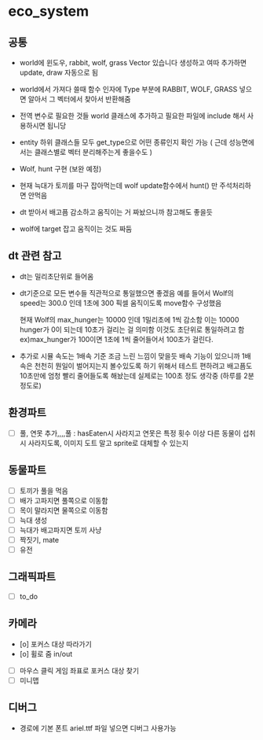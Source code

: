 # eco_system

## 공통
- world에 윈도우, rabbit, wolf, grass Vector 있습니다 생성하고 여따 추가하면 update, draw 자동으로 됨
- world에서 가져다 쓸때 함수 인자에 Type 부분에 RABBIT, WOLF, GRASS 넣으면 알아서 그 벡터에서 찾아서 반환해줌
- 전역 변수로 필요한 것들 world 클래스에 추가하고 필요한 파일에 include 해서 사용하시면 됩니당

- entity 하위 클래스들 모두 get_type으로 어떤 종류인지 확인 가능 ( 근데 성능면에서는 클래스별로 벡터 분리해주는게 좋을수도 )

- Wolf, hunt 구현 (보완 예정)
- 현재 늑대가 토끼를 마구 잡아먹는데 wolf update함수에서 hunt() 만 주석처리하면 안먹음
- dt 받아서 배고픔 감소하고 움직이는 거 짜놨으니까 참고해도 좋을듯
- wolf에 target 잡고 움직이는 것도 짜둠

## dt 관련 참고
- dt는 밀리초단위로 들어옴
- dt기준으로 모든 변수들 직관적으로 통일했으면 좋겠음
  예를 들어서 Wolf의 speed는 300.0 인데 1초에 300 픽셀 움직이도록 move함수 구성했음

  현재 Wolf의 max_hunger는 10000 인데 1밀리초에 1씩 감소함
  이는 10000 hunger가 0이 되는데 10초가 걸리는 걸 의미함
  이것도 초단위로 통일하려고 함
  ex)max_hunger가 100이면 1초에 1씩 줄어들어서 100초가 걸린다.

- 추가로 시뮬 속도는 1배속 기준 조금 느린 느낌이 맞을듯
  배속 기능이 있으니까 1배속은 천천히 뭔일이 벌어지는지 볼수있도록 하기 위해서
  테스트 편하려고 배고픔도 10초만에 엄청 빨리 줄어들도록 해놨는데 실제로는 100초 정도 생각중 (하루를 2분 정도로)
  

## 환경파트
- [ ] 풀, 연못 추가,,,,풀 : hasEaten시 사라지고 연못은 특정 횟수 이상 다른 동물이 섭취 시 사라지도록, 이미지 도트 말고 sprite로 대체할 수 있는지
      
## 동물파트
- [ ] 토끼가 풀을 먹음
- [ ] 배가 고파지면 풀쪽으로 이동함
- [ ] 목이 말라지면 물쪽으로 이동함
- [ ] 늑대 생성
- [ ] 늑대가 배고파지면 토끼 사냥
- [ ] 짝짓기, mate
- [ ] 유전

## 그래픽파트
- [ ] to_do
      
## 카메라
- [o] 포커스 대상 따라가기
- [o] 휠로 줌 in/out
- [ ] 마우스 클릭 게임 좌표로 포커스 대상 찾기
- [ ] 미니맵

## 디버그
- 경로에 기본 폰트 ariel.ttf 파일 넣으면 디버그 사용가능
